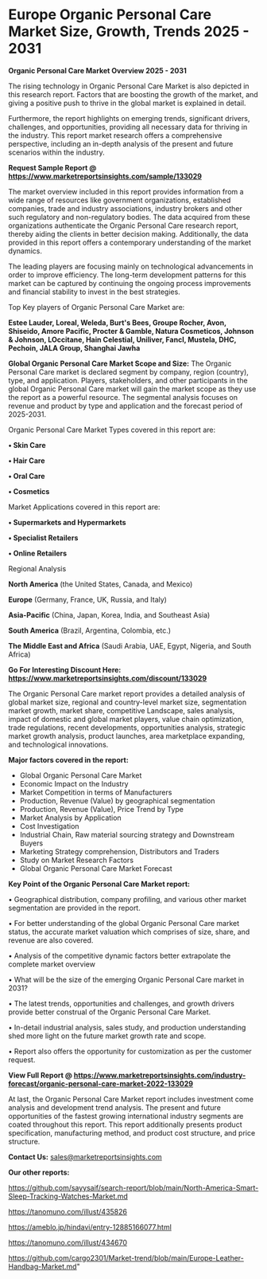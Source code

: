  # Europe Organic Personal Care Market Size, Growth, Trends 2025 - 2031

<Strong> Organic Personal Care Market Overview 2025 - 2031</strong>

The rising technology in Organic Personal Care Market is also depicted in this research report. Factors that are boosting the growth of the market, and giving a positive push to thrive in the global market is explained in detail.

Furthermore, the report highlights on emerging trends, significant drivers, challenges, and opportunities, providing all necessary data for thriving in the industry. This report market research offers a comprehensive perspective, including an in-depth analysis of the present and future scenarios within the industry.

<strong>Request Sample Report @ <a href=https://www.marketreportsinsights.com/sample/133029>https://www.marketreportsinsights.com/sample/133029</a></strong>

The market overview included in this report provides information from a wide range of resources like government organizations, established companies, trade and industry associations, industry brokers and other such regulatory and non-regulatory bodies. The data acquired from these organizations authenticate the Organic Personal Care research report, thereby aiding the clients in better decision making. Additionally, the data provided in this report offers a contemporary understanding of the market dynamics.

The leading players are focusing mainly on technological advancements in order to improve efficiency. The long-term development patterns for this market can be captured by continuing the ongoing process improvements and financial stability to invest in the best strategies.

Top Key players of Organic Personal Care Market are:

<strong>Estee Lauder, Loreal, Weleda, Burt's Bees, Groupe Rocher, Avon, Shiseido, Amore Pacific, Procter & Gamble, Natura Cosmeticos, Johnson & Johnson, LOccitane, Hain Celestial, Uniliver, Fancl, Mustela, DHC, Pechoin, JALA Group, Shanghai Jawha</strong>

<strong><b>Global Organic Personal Care Market Scope and Size:</b></strong>
The Organic Personal Care market is declared segment by company, region (country), type, and application. Players, stakeholders, and other participants in the global Organic Personal Care market will gain the market scope as they use the report as a powerful resource. The segmental analysis focuses on revenue and product by type and application and the forecast period of 2025-2031.

Organic Personal Care Market Types covered in this report are:

<strong>• Skin Care

• Hair Care

• Oral Care

• Cosmetics</strong>

Market Applications covered in this report are:

<strong>• Supermarkets and Hypermarkets

• Specialist Retailers

• Online Retailers</strong> 

Regional Analysis

<strong>North America</strong> (the United States, Canada, and Mexico)

<strong>Europe</strong> (Germany, France, UK, Russia, and Italy)

<strong>Asia-Pacific</strong> (China, Japan, Korea, India, and Southeast Asia)

<strong>South America</strong> (Brazil, Argentina, Colombia, etc.)

<strong>The Middle East and Africa</strong> (Saudi Arabia, UAE, Egypt, Nigeria, and South Africa)

<strong>Go For Interesting Discount Here: <a href=https://www.marketreportsinsights.com/discount/133029>https://www.marketreportsinsights.com/discount/133029</a></strong>

The Organic Personal Care market report provides a detailed analysis of global market size, regional and country-level market size, segmentation market growth, market share, competitive Landscape, sales analysis, impact of domestic and global market players, value chain optimization, trade regulations, recent developments, opportunities analysis, strategic market growth analysis, product launches, area marketplace expanding, and technological innovations.

<strong><b>Major factors covered in the report:</b></strong>
<ul>
  <li>Global Organic Personal Care Market </li>
  <li>Economic Impact on the Industry</li>
  <li>Market Competition in terms of Manufacturers</li>
  <li>Production, Revenue (Value) by geographical segmentation</li>
  <li>Production, Revenue (Value), Price Trend by Type</li>
  <li>Market Analysis by Application</li>
  <li>Cost Investigation</li>
  <li>Industrial Chain, Raw material sourcing strategy and Downstream Buyers</li>
  <li>Marketing Strategy comprehension, Distributors and Traders</li>
  <li>Study on Market Research Factors</li>
  <li>Global Organic Personal Care Market Forecast</li>
</ul>

<strong><b>Key Point of the Organic Personal Care Market report:</b></strong>

• Geographical distribution, company profiling, and various other market segmentation are provided in the report.

• For better understanding of the global Organic Personal Care market status, the accurate market valuation which comprises of size, share, and revenue are also covered.

• Analysis of the competitive dynamic factors better extrapolate the complete market overview

• What will be the size of the emerging Organic Personal Care market in 2031?

• The latest trends, opportunities and challenges, and growth drivers provide better construal of the Organic Personal Care Market.

• In-detail industrial analysis, sales study, and production understanding shed more light on the future market growth rate and scope.

• Report also offers the opportunity for customization as per the customer request.

<strong><b>View Full Report @ <a href=https://www.marketreportsinsights.com/industry-forecast/organic-personal-care-market-2022-133029>https://www.marketreportsinsights.com/industry-forecast/organic-personal-care-market-2022-133029</a></b></strong>


At last, the Organic Personal Care Market report includes investment come analysis and development trend analysis. The present and future opportunities of the fastest growing international industry segments are coated throughout this report. This report additionally presents product specification, manufacturing method, and product cost structure, and price structure.

<strong>Contact Us:</strong>
sales@marketreportsinsights.com

<strong>Our other reports:</strong>

<a href=https://github.com/sayysaif/search-report/blob/main/North-America-Smart-Sleep-Tracking-Watches-Market.md>https://github.com/sayysaif/search-report/blob/main/North-America-Smart-Sleep-Tracking-Watches-Market.md</a>

<a href=https://tanomuno.com/illust/435826>https://tanomuno.com/illust/435826</a>

<a href=https://ameblo.jp/hindavi/entry-12885166077.html>https://ameblo.jp/hindavi/entry-12885166077.html</a>

<a href=https://tanomuno.com/illust/434670>https://tanomuno.com/illust/434670</a>

<a href=https://github.com/cargo2301/Market-trend/blob/main/Europe-Leather-Handbag-Market.md>https://github.com/cargo2301/Market-trend/blob/main/Europe-Leather-Handbag-Market.md</a>"
